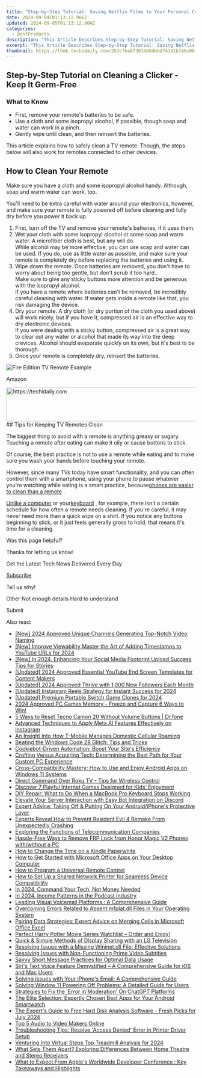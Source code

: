 ```yaml
---
title: "Step-by-Step Tutorial: Saving Netflix Films to Your Personal Computer"
date: 2024-09-04T01:13:12.906Z
updated: 2024-09-05T01:13:12.906Z
categories:
  - BestProducts
description: "This Article Describes Step-by-Step Tutorial: Saving Netflix Films to Your Personal Computer"
excerpt: "This Article Describes Step-by-Step Tutorial: Saving Netflix Films to Your Personal Computer"
thumbnail: https://thmb.techidaily.com/2b3cfba87301486dbbd741d1b746c08f2612d680177b5f240dd8a8230542393a.jpg
---
```


## Step-by-Step Tutorial on Cleaning a Clicker - Keep It Germ-Free
### What to Know

* First, remove your remote's batteries to be safe.
* Use a cloth and some isopropyl alcohol, if possible, though soap and water can work in a pinch.
* Gently wipe until clean, and then reinsert the batteries.

 This article explains how to safely clean a TV remote. Though, the steps below will also work for remotes connected to other devices.

## How to Clean Your Remote

 Make sure you have a cloth and some isopropyl alcohol handy. Although, soap and warm water can work, too.

 You'll need to be extra careful with water around your electronics, however, and make sure your remote is fully powered off before cleaning and fully dry before you power it back up.

1. First, turn off the TV and remove your remote's batteries, if it uses them.
2. Wet your cloth with some isopropyl alcohol or some soap and warm water. A microfiber cloth is best, but any will do.  
 While alcohol may be more effective, you can use soap and water can be used. If you do, use as little water as possible, and make sure your remote is completely dry before replacing the batteries and using it.
3. Wipe down the remote. Once batteries are removed, you don't have to worry about being too gentle, but don't scrub it too hard..  
 Make sure to give any sticky buttons more attention and be generous with the isopropyl alcohol.  
 If you have a remote where batteries can't be removed, be incredibly careful cleaning with water. If water gets inside a remote like that, you risk damaging the device.
4. Dry your remote. A dry cloth (or dry portion of the cloth you used above) will work nicely, but if you have it, compressed air is an effective way to dry electronic devices.  
 If you were dealing with a sticky button, compressed air is a great way to clear out any water or alcohol that made its way into the deep crevices. Alcohol should evaporate quickly on its own, but it's best to be thorough.
5. Once your remote is completely dry, reinsert the batteries.

![Fire Edition TV Remote Example](https://www.lifewire.com/thmb/j_1VlEaUxj1pUKnYyeA5gkLraRI=/1500x0/filters:no_upscale():max_bytes(150000):strip_icc():format(webp)/insignia-fire-edition-tv-remote-xx-f5ac25aa0e54455381ea0895dfd4d5b1.jpg)

Amazon

<!-- affiliate ads begin -->
<a href="https://aligracehair.sjv.io/c/5597632/2012434/19272" target="_top" id="2012434">
  <img src="//a.impactradius-go.com/display-ad/19272-2012434" border="0" alt="https://techidaily.com" width="728" height="90"/>
</a>
<img height="0" width="0" src="https://aligracehair.sjv.io/i/5597632/2012434/19272" style="position:absolute;visibility:hidden;" border="0" />
<!-- affiliate ads end -->
## Tips for Keeping TV Remotes Clean

 The biggest thing to avoid with a remote is anything greasy or sugary. Touching a remote after eating can make it oily or cause buttons to stick.

 Of course, the best practice is not to use a remote while eating and to make sure you wash your hands before touching your remote.

 However, since many TVs today have smart functionality, and you can often control them with a smartphone, using your phone to pause whatever you're watching while eating is a smart practice, because[phones are easier to clean than a remote](https://www.lifewire.com/how-to-clean-phone-screen-4688907) .

[Unlike a computer](https://www.lifewire.com/clean-your-pc-5074108) or your[keyboard](https://www.lifewire.com/how-to-clean-a-computer-keyboard-4842327) , for example, there isn't a certain schedule for how often a remote needs cleaning. If you're careful, it may never need more than a quick wipe on a shirt. If you notice any buttons beginning to stick, or it just feels generally gross to hold, that means it's time for a cleaning.

Was this page helpful?

Thanks for letting us know!

 Get the Latest Tech News Delivered Every Day

[Subscribe](https://www.lifewire.com/#)

Tell us why!

 Other  Not enough details  Hard to understand

 Submit

<ins class="adsbygoogle"
     style="display:block"
     data-ad-format="autorelaxed"
     data-ad-client="ca-pub-7571918770474297"
     data-ad-slot="1223367746"></ins>



<ins class="adsbygoogle"
     style="display:block"
     data-ad-client="ca-pub-7571918770474297"
     data-ad-slot="8358498916"
     data-ad-format="auto"
     data-full-width-responsive="true"></ins>

<span class="atpl-alsoreadstyle">Also read:</span>
<div><ul>
<li><a href="https://youtube-sure.techidaily.com/024-approved-unique-channels-generating-top-notch-video-naming/"><u>[New] 2024 Approved  Unique Channels  Generating Top-Notch Video Naming</u></a></li>
<li><a href="https://youtube-sure.techidaily.com/mprove-viewability-master-the-art-of-adding-timestamps-to-youtube-urls-for-2024/"><u>[New] Improve Viewability  Master the Art of Adding Timestamps to YouTube URLs for 2024</u></a></li>
<li><a href="https://facebook-videos.techidaily.com/new-in-2024-enhancing-your-social-media-footprint-upload-success-tips-for-stories/"><u>[New] In 2024, Enhancing Your Social Media Footprint  Upload Success Tips for Stories</u></a></li>
<li><a href="https://youtube-zero.techidaily.com/ed-2024-approved-essential-youtube-end-screen-templates-for-content-makers/"><u>[Updated] 2024 Approved  Essential YouTube End Screen Templates for Content Makers</u></a></li>
<li><a href="https://instagram-clips.techidaily.com/updated-2024-approved-thrive-with-1000-new-followers-each-month/"><u>[Updated] 2024 Approved  Thrive with 1,000 New Followers Each Month</u></a></li>
<li><a href="https://instagram-videos.techidaily.com/updated-instagram-reels-strategy-for-instant-success-for-2024/"><u>[Updated] Instagram Reels Strategy for Instant Success for 2024</u></a></li>
<li><a href="https://screen-capture.techidaily.com/updated-premium-portable-switch-game-clones-for-2024/"><u>[Updated] Premium Portable Switch Game Clones for 2024</u></a></li>
<li><a href="https://screen-mirroring-recording.techidaily.com/1715860304258-2024-approved-pc-games-memory-freeze-and-capture-6-ways-to-win/"><u>2024 Approved  PC Games Memory - Freeze and Capture 6 Ways to Win!</u></a></li>
<li><a href="https://phone-solutions.techidaily.com/5-ways-to-reset-tecno-camon-20-without-volume-buttons-drfone-by-drfone-reset-android-reset-android/"><u>5 Ways to Reset Tecno Camon 20 Without Volume Buttons | Dr.fone</u></a></li>
<li><a href="https://tech-renaissance.techidaily.com/advanced-techniques-to-apply-meta-ai-features-effectively-on-instagram/"><u>Advanced Techniques to Apply Meta AI Features Effectively on Instagram</u></a></li>
<li><a href="https://tech-renaissance.techidaily.com/an-insight-into-how-t-mobile-manages-domestic-cellular-roaming/"><u>An Insight Into How T-Mobile Manages Domestic Cellular Roaming</u></a></li>
<li><a href="https://tech-renaissance.techidaily.com/beating-the-windows-code-28-glitch-tips-and-tricks/"><u>Beating the Windows Code 28 Glitch: Tips and Tricks</u></a></li>
<li><a href="https://discover-alternatives.techidaily.com/cookiebot-driven-automation-boost-your-sites-efficiency/"><u>Cookiebot-Driven Automation: Boost Your Site's Efficiency</u></a></li>
<li><a href="https://tech-renaissance.techidaily.com/crafting-versus-acquiring-tech-determining-the-best-path-for-your-custom-pc-experience/"><u>Crafting Versus Acquiring Tech: Determining the Best Path for Your Custom PC Experience</u></a></li>
<li><a href="https://tech-renaissance.techidaily.com/cross-compatibility-mastery-how-to-use-and-enjoy-android-apps-on-windows-11-systems/"><u>Cross-Compatibility Mastery: How to Use and Enjoy Android Apps on Windows 11 Systems</u></a></li>
<li><a href="https://tech-renaissance.techidaily.com/direct-command-over-roku-tv-tips-for-wireless-control/"><u>Direct Command Over Roku TV - Tips for Wireless Control</u></a></li>
<li><a href="https://tech-renaissance.techidaily.com/discover-7-playful-internet-games-designed-for-kids-enjoyment/"><u>Discover 7 Playful Internet Games Designed for Kids’ Enjoyment</u></a></li>
<li><a href="https://tech-renaissance.techidaily.com/diy-repair-what-to-do-when-a-macbook-pro-keyboard-stops-working/"><u>DIY Repair: What to Do When a MacBook Pro Keyboard Stops Working</u></a></li>
<li><a href="https://tech-renaissance.techidaily.com/elevate-your-server-interaction-with-easy-bot-integration-on-discord/"><u>Elevate Your Server Interaction with Easy Bot Integration on Discord</u></a></li>
<li><a href="https://tech-renaissance.techidaily.com/expert-advice-taking-off-and-putting-on-your-androidiphones-protective-layer/"><u>Expert Advice: Taking Off & Putting On Your Android/iPhone's Protective Layer</u></a></li>
<li><a href="https://win-able.techidaily.com/experts-reveal-how-to-prevent-resident-evil-4-remake-from-unexpectedly-crashing/"><u>Experts Reveal How to Prevent Resident Evil 4 Remake From Unexpectedly Crashing</u></a></li>
<li><a href="https://tech-renaissance.techidaily.com/exploring-the-functions-of-telecommunication-companies/"><u>Exploring the Functions of Telecommunication Companies</u></a></li>
<li><a href="https://android-frp.techidaily.com/hassle-free-ways-to-remove-frp-lock-from-honor-magic-v2-phones-withwithout-a-pc-by-drfone-android/"><u>Hassle-Free Ways to Remove FRP Lock from Honor Magic V2 Phones with/without a PC</u></a></li>
<li><a href="https://tech-renaissance.techidaily.com/how-to-change-the-time-on-a-kindle-paperwhite/"><u>How to Change the Time on a Kindle Paperwhite</u></a></li>
<li><a href="https://tech-renaissance.techidaily.com/how-to-get-started-with-microsoft-office-apps-on-your-desktop-computer/"><u>How to Get Started with Microsoft Office Apps on Your Desktop Computer</u></a></li>
<li><a href="https://tech-renaissance.techidaily.com/how-to-program-a-universal-remote-control/"><u>How to Program a Universal Remote Control</u></a></li>
<li><a href="https://tech-renaissance.techidaily.com/how-to-set-up-a-shared-network-printer-for-seamless-device-compatibility/"><u>How to Set Up a Shared Network Printer for Seamless Device Compatibility</u></a></li>
<li><a href="https://extra-tips.techidaily.com/in-2024-command-your-tech-not-money-needed/"><u>In 2024, Command Your Tech, Not Money Needed</u></a></li>
<li><a href="https://vp-tips.techidaily.com/in-2024-income-patterns-in-the-podcast-industry/"><u>In 2024, Income Patterns in the Podcast Industry</u></a></li>
<li><a href="https://tech-renaissance.techidaily.com/leading-visual-voicemail-platforms-a-comprehensive-guide/"><u>Leading Visual Voicemail Platforms : A Comprehensive Guide</u></a></li>
<li><a href="https://tech-renaissance.techidaily.com/overcoming-errors-related-to-absent-mfplatdll-files-in-your-operating-system/"><u>Overcoming Errors Related to Absent mfplat.dll Files in Your Operating System</u></a></li>
<li><a href="https://tech-renaissance.techidaily.com/pairing-data-strategies-expert-advice-on-merging-cells-in-microsoft-office-excel/"><u>Pairing Data Strategies: Expert Advice on Merging Cells in Microsoft Office Excel</u></a></li>
<li><a href="https://tech-renaissance.techidaily.com/perfect-harry-potter-movie-series-watchlist-order-and-enjoy/"><u>Perfect Harry Potter Movie Series Watchlist – Order and Enjoy!</u></a></li>
<li><a href="https://tech-renaissance.techidaily.com/quick-and-simple-methods-of-display-sharing-with-an-lg-television/"><u>Quick & Simple Methods of Display Sharing with an LG Television</u></a></li>
<li><a href="https://tech-renaissance.techidaily.com/resolving-issues-with-a-missing-wininetdll-file-effective-solutions/"><u>Resolving Issues with a Missing Wininet.dll File: Effective Solutions</u></a></li>
<li><a href="https://tech-renaissance.techidaily.com/resolving-issues-with-non-functioning-prime-video-subtitles/"><u>Resolving Issues with Non-Functioning Prime Video Subtitles</u></a></li>
<li><a href="https://tech-renaissance.techidaily.com/savvy-short-message-practices-for-optimal-data-usage/"><u>Savvy Short Message Practices for Optimal Data Usage</u></a></li>
<li><a href="https://tech-renaissance.techidaily.com/siris-text-voice-feature-demystified-a-comprehensive-guide-for-ios-and-mac-users/"><u>Siri's Text Voice Feature Demystified – A Comprehensive Guide for iOS and Mac Users</u></a></li>
<li><a href="https://tech-renaissance.techidaily.com/solving-issues-with-your-iphones-email-a-comprehensive-guide/"><u>Solving Issues with Your iPhone's Email: A Comprehensive Guide</u></a></li>
<li><a href="https://tech-renaissance.techidaily.com/solving-window-11-powering-off-problems-a-detailed-guide-for-users/"><u>Solving Window 11 Powering Off Problems: A Detailed Guide for Users</u></a></li>
<li><a href="https://tech-renaissance.techidaily.com/strategies-to-fix-the-error-in-moderation-on-chatgpt-platforms/"><u>Strategies to Fix the 'Error in Moderation' On ChatGPT Platforms</u></a></li>
<li><a href="https://tech-renaissance.techidaily.com/the-elite-selection-expertly-chosen-best-apps-for-your-android-smartwatch/"><u>The Elite Selection: Expertly Chosen Best Apps for Your Android Smartwatch</u></a></li>
<li><a href="https://tech-renaissance.techidaily.com/the-experts-guide-to-free-hard-disk-analysis-software-fresh-picks-for-july-2024/"><u>The Expert's Guide to Free Hard Disk Analysis Software - Fresh Picks for July 2024</u></a></li>
<li><a href="https://extra-information.techidaily.com/top-5-audio-to-video-makers-online/"><u>Top 5 Audio to Video Makers Online</u></a></li>
<li><a href="https://common-error.techidaily.com/troubleshooting-tips-resolve-access-denied-error-in-printer-driver-setup/"><u>Troubleshooting Tips: Resolve 'Access Denied' Error in Printer Driver Setup</u></a></li>
<li><a href="https://some-guidance.techidaily.com/venturing-into-virtual-steps-top-treadmill-analysis-for-2024/"><u>Venturing Into Virtual Steps  Top Treadmill Analysis for 2024</u></a></li>
<li><a href="https://tech-renaissance.techidaily.com/what-sets-them-apart-exploring-differences-between-home-theatre-and-stereo-receivers/"><u>What Sets Them Apart? Exploring Differences Between Home Theatre and Stereo Receivers</u></a></li>
<li><a href="https://tech-renaissance.techidaily.com/1722863860392-what-to-expect-from-apples-worldwide-developer-conference-key-takeaways-and-highlights/"><u>What to Expect From Apple's Worldwide Developer Conference : Key Takeaways and Highlights</u></a></li>
</ul></div>
